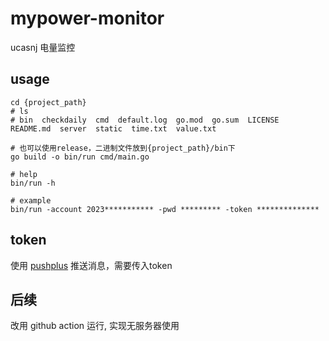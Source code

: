 # mypower-monitor

ucasnj 电量监控

## usage

```shell
cd {project_path}
# ls
# bin  checkdaily  cmd  default.log  go.mod  go.sum  LICENSE  README.md  server  static  time.txt  value.txt

# 也可以使用release，二进制文件放到{project_path}/bin下
go build -o bin/run cmd/main.go

# help
bin/run -h

# example
bin/run -account 2023*********** -pwd ********* -token **************
```

## token

使用 [pushplus](https://www.pushplus.plus/) 推送消息，需要传入token

## 后续

改用 github action 运行, 实现无服务器使用